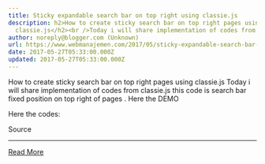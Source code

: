 ```yaml
---
title: Sticky expandable search bar on top right using classie.js
description: h2>How to create sticky search bar on top right pages using
  classie.js</h2><br />Today i will share implementation of codes from
author: noreply@blogger.com (Unknown)
url: https://www.webmanajemen.com/2017/05/sticky-expandable-search-bar-on-top.html
date: 2017-05-27T05:33:00.000Z
updated: 2017-05-27T05:33:00.000Z
---
```


How to create sticky search bar on top right pages using classie.js
Today i will share implementation of codes from classie.js
this code is search bar fixed position on top right of pages
.
Here the DEMO



Here the codes:


Source<hr/> <a href="https://www.webmanajemen.com/2017/05/sticky-expandable-search-bar-on-top.html" rel="follow" class="button" id="read-more">Read More</a>